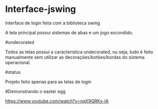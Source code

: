 # Interface-jswing

Interface de login feita com a biblioteca swing

A tela principal possui sistemas de abas e um jogo escondido.

#undecorated

Todos as telas possui a caracteristica undecorated, ou seja, tudo é feito manualmente sem utilizar as decorações/botões/bordas do sistema operacional.

#status

Projeto feito apenas para as telas de login
 
#Demonstrando o easter egg

https://www.youtube.com/watch?v=nqX9QRKs-IA

